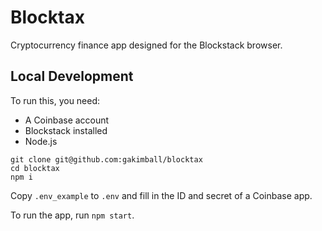 # Blocktax

Cryptocurrency finance app designed for the Blockstack browser.

## Local Development

To run this, you need:

- A Coinbase account
- Blockstack installed
- Node.js

```shell
git clone git@github.com:gakimball/blocktax
cd blocktax
npm i
```

Copy `.env_example` to `.env` and fill in the ID and secret of a Coinbase app.

To run the app, run `npm start`.
